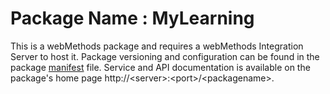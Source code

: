 # Package Name : MyLearning
This is a webMethods package and requires a webMethods Integration Server to host it. Package versioning and configuration can be found in the package [manifest](./MyLearning/manifest.v3) file. Service and API documentation is available on the package's home page http://&lt;server&gt;:&lt;port&gt;/&lt;packagename>.